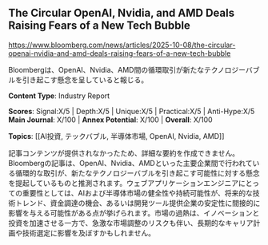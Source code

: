 ## The Circular OpenAI, Nvidia, and AMD Deals Raising Fears of a New Tech Bubble

https://www.bloomberg.com/news/articles/2025-10-08/the-circular-openai-nvidia-and-amd-deals-raising-fears-of-a-new-tech-bubble

Bloombergは、OpenAI、Nvidia、AMD間の循環取引が新たなテクノロジーバブルを引き起こす懸念を呈していると報じる。

**Content Type**: Industry Report

**Scores**: Signal:X/5 | Depth:X/5 | Unique:X/5 | Practical:X/5 | Anti-Hype:X/5
**Main Journal**: X/100 | **Annex Potential**: X/100 | **Overall**: X/100

**Topics**: [[AI投資, テックバブル, 半導体市場, OpenAI, Nvidia, AMD]]

記事コンテンツが提供されなかったため、詳細な要約を作成できません。Bloombergの記事は、OpenAI、Nvidia、AMDといった主要企業間で行われている循環的な取引が、新たなテクノロジーバブルを引き起こす可能性に対する懸念を提起しているものと推測されます。ウェブアプリケーションエンジニアにとっての重要性としては、AIおよび半導体市場の健全性や持続可能性が、将来的な技術トレンド、資金調達の機会、あるいは開発ツール提供企業の安定性に間接的に影響を与える可能性がある点が挙げられます。市場の過熱は、イノベーションと投資を加速させる一方で、急激な市場調整のリスクも伴い、長期的なキャリア計画や技術選定に影響を及ぼすかもしれません。